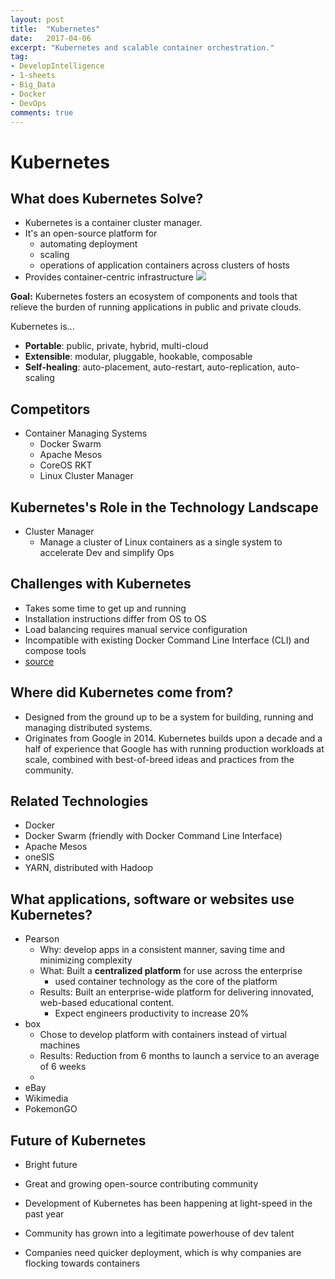 ```yaml
---
layout: post
title:  "Kubernetes"
date:   2017-04-06
excerpt: "Kubernetes and scalable container orchestration."
tag:
- DevelopIntelligence
- 1-sheets
- Big_Data
- Docker
- DevOps
comments: true
---
```


# Kubernetes

## What does Kubernetes Solve?
- Kubernetes is a container cluster manager.
- It's an open-source platform for 
	- automating deployment
	- scaling
	- operations of application containers across clusters of hosts
- Provides container-centric infrastructure
![](https://kubernetes.io/images/docs/why_containers.svg)


**Goal:**
Kubernetes fosters an ecosystem of components and tools that relieve the burden of running applications in public and private clouds.


Kubernetes is...

- **Portable**: public, private, hybrid, multi-cloud
- **Extensible**: modular, pluggable, hookable, composable
- **Self-healing**: auto-placement, auto-restart, auto-replication, auto-scaling

## Competitors
- Container Managing Systems
	- Docker Swarm
	- Apache Mesos
	- CoreOS RKT
	- Linux Cluster Manager 

## Kubernetes's Role in the Technology Landscape
- Cluster Manager
	- Manage a cluster of Linux containers as a single system to accelerate Dev and simplify Ops


## Challenges with Kubernetes
- Takes some time to get up and running
- Installation instructions differ from OS to OS 
- Load balancing requires manual service configuration
- Incompatible with existing Docker Command Line Interface (CLI) and compose  tools 
- [source](https://www.upcloud.com/blog/docker-swarm-vs-kubernetes/)


## Where did Kubernetes come from?
- Designed from the ground up to be a system for building, running and managing distributed systems.
- Originates from Google in 2014. Kubernetes builds upon a decade and a half of experience that Google has with running production workloads at scale, combined with best-of-breed ideas and practices from the community.


## Related Technologies
- Docker 
- Docker Swarm (friendly with Docker Command Line Interface)
- Apache Mesos
- oneSIS
- YARN, distributed with Hadoop


## What applications, software or websites use Kubernetes?
- Pearson 
	- Why: develop apps in a consistent manner, saving time and minimizing complexity 
	- What: Built a **centralized platform** for use across the enterprise
		- used container technology as the core of the platform
	- Results: Built an enterprise-wide platform for delivering innovated, web-based educational content. 
		- Expect engineers productivity to increase 20%
- box
	- Chose to develop platform with containers instead of virtual machines
	- Results: Reduction from 6 months to launch a service to an average of 6 weeks
	- 
- eBay
- Wikimedia
- PokemonGO

## Future of Kubernetes
- Bright future
- Great and growing open-source contributing community
- Development of Kubernetes has been happening at light-speed in the past year
- Community has grown into a legitimate powerhouse of dev talent

- Companies need quicker deployment, which is why companies are flocking towards containers 
